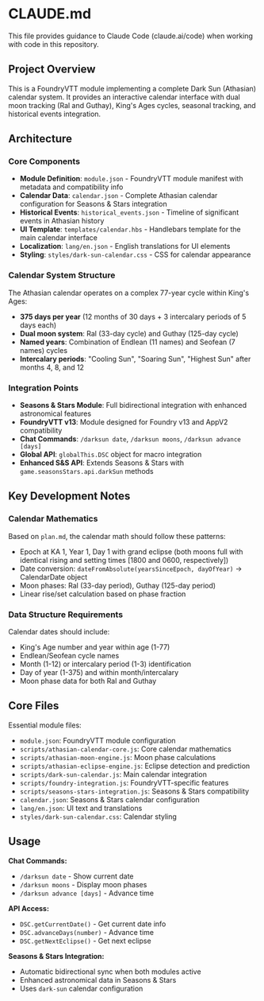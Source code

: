 # CLAUDE.md

This file provides guidance to Claude Code (claude.ai/code) when working with code in this repository.

## Project Overview

This is a FoundryVTT module implementing a complete Dark Sun (Athasian) calendar system. It provides an interactive calendar interface with dual moon tracking (Ral and Guthay), King's Ages cycles, seasonal tracking, and historical events integration.

## Architecture

### Core Components

- **Module Definition**: `module.json` - FoundryVTT module manifest with metadata and compatibility info
- **Calendar Data**: `calendar.json` - Complete Athasian calendar configuration for Seasons & Stars integration
- **Historical Events**: `historical_events.json` - Timeline of significant events in Athasian history
- **UI Template**: `templates/calendar.hbs` - Handlebars template for the main calendar interface
- **Localization**: `lang/en.json` - English translations for UI elements
- **Styling**: `styles/dark-sun-calendar.css` - CSS for calendar appearance

### Calendar System Structure

The Athasian calendar operates on a complex 77-year cycle within King's Ages:
- **375 days per year** (12 months of 30 days + 3 intercalary periods of 5 days each)
- **Dual moon system**: Ral (33-day cycle) and Guthay (125-day cycle)
- **Named years**: Combination of Endlean (11 names) and Seofean (7 names) cycles
- **Intercalary periods**: "Cooling Sun", "Soaring Sun", "Highest Sun" after months 4, 8, and 12

### Integration Points

- **Seasons & Stars Module**: Full bidirectional integration with enhanced astronomical features
- **FoundryVTT v13**: Module designed for Foundry v13 and AppV2 compatibility
- **Chat Commands**: `/darksun date`, `/darksun moons`, `/darksun advance [days]`
- **Global API**: `globalThis.DSC` object for macro integration
- **Enhanced S&S API**: Extends Seasons & Stars with `game.seasonsStars.api.darkSun` methods

## Key Development Notes


### Calendar Mathematics

Based on `plan.md`, the calendar math should follow these patterns:
- Epoch at KA 1, Year 1, Day 1 with grand eclipse (both moons full with identical rising and setting times [1800 and 0600, respectively])
- Date conversion: `dateFromAbsolute(yearsSinceEpoch, dayOfYear)` → CalendarDate object
- Moon phases: Ral (33-day period), Guthay (125-day period)
- Linear rise/set calculation based on phase fraction

### Data Structure Requirements

Calendar dates should include:
- King's Age number and year within age (1-77)
- Endlean/Seofean cycle names
- Month (1-12) or intercalary period (1-3) identification
- Day of year (1-375) and within month/intercalary
- Moon phase data for both Ral and Guthay

## Core Files

Essential module files:
- `module.json`: FoundryVTT module configuration
- `scripts/athasian-calendar-core.js`: Core calendar mathematics
- `scripts/athasian-moon-engine.js`: Moon phase calculations  
- `scripts/athasian-eclipse-engine.js`: Eclipse detection and prediction
- `scripts/dark-sun-calendar.js`: Main calendar integration
- `scripts/foundry-integration.js`: FoundryVTT-specific features
- `scripts/seasons-stars-integration.js`: Seasons & Stars compatibility
- `calendar.json`: Seasons & Stars calendar configuration
- `lang/en.json`: UI text and translations
- `styles/dark-sun-calendar.css`: Calendar styling

## Usage

**Chat Commands:**
- `/darksun date` - Show current date
- `/darksun moons` - Display moon phases
- `/darksun advance [days]` - Advance time

**API Access:**
- `DSC.getCurrentDate()` - Get current date info
- `DSC.advanceDays(number)` - Advance time
- `DSC.getNextEclipse()` - Get next eclipse

**Seasons & Stars Integration:**
- Automatic bidirectional sync when both modules active
- Enhanced astronomical data in Seasons & Stars
- Uses `dark-sun` calendar configuration